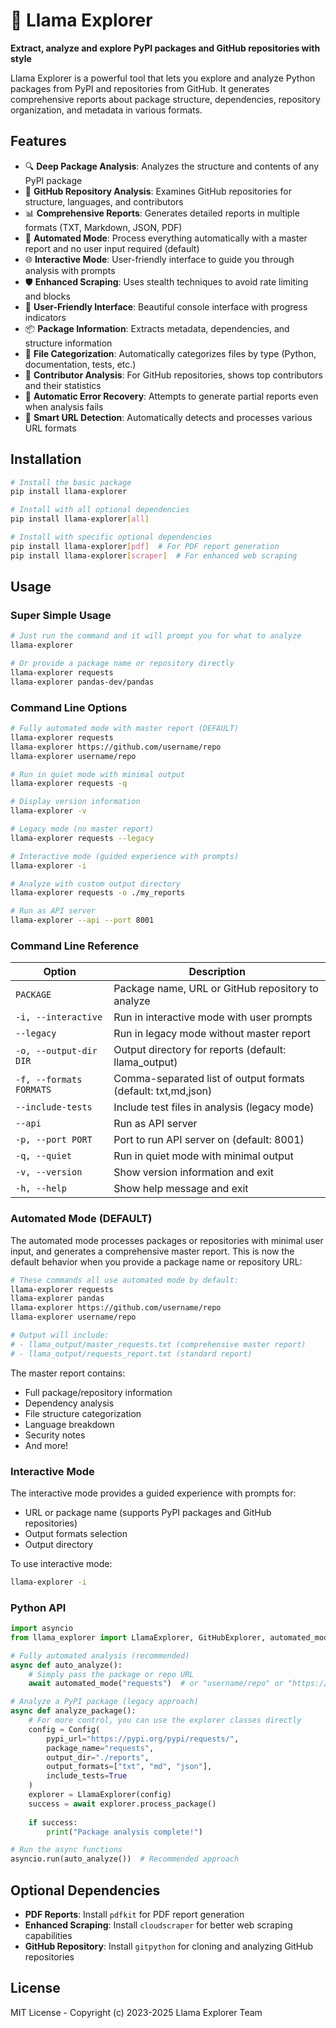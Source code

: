 # 🦙 Llama Explorer

**Extract, analyze and explore PyPI packages and GitHub repositories with style**

Llama Explorer is a powerful tool that lets you explore and analyze Python packages from PyPI and repositories from GitHub. It generates comprehensive reports about package structure, dependencies, repository organization, and metadata in various formats.

## Features

- 🔍 **Deep Package Analysis**: Analyzes the structure and contents of any PyPI package
- 📁 **GitHub Repository Analysis**: Examines GitHub repositories for structure, languages, and contributors
- 📊 **Comprehensive Reports**: Generates detailed reports in multiple formats (TXT, Markdown, JSON, PDF)
- 🤖 **Automated Mode**: Process everything automatically with a master report and no user input required (default)
- 🌐 **Interactive Mode**: User-friendly interface to guide you through analysis with prompts
- 🛡️ **Enhanced Scraping**: Uses stealth techniques to avoid rate limiting and blocks
- 🚀 **User-Friendly Interface**: Beautiful console interface with progress indicators
- 📦 **Package Information**: Extracts metadata, dependencies, and structure information
- 🧩 **File Categorization**: Automatically categorizes files by type (Python, documentation, tests, etc.)
- 👥 **Contributor Analysis**: For GitHub repositories, shows top contributors and their statistics
- 🔄 **Automatic Error Recovery**: Attempts to generate partial reports even when analysis fails
- 🎯 **Smart URL Detection**: Automatically detects and processes various URL formats

## Installation

```bash
# Install the basic package
pip install llama-explorer

# Install with all optional dependencies
pip install llama-explorer[all]

# Install with specific optional dependencies
pip install llama-explorer[pdf]  # For PDF report generation
pip install llama-explorer[scraper]  # For enhanced web scraping
```

## Usage

### Super Simple Usage

```bash
# Just run the command and it will prompt you for what to analyze
llama-explorer

# Or provide a package name or repository directly
llama-explorer requests
llama-explorer pandas-dev/pandas
```

### Command Line Options

```bash
# Fully automated mode with master report (DEFAULT)
llama-explorer requests
llama-explorer https://github.com/username/repo
llama-explorer username/repo

# Run in quiet mode with minimal output
llama-explorer requests -q

# Display version information
llama-explorer -v

# Legacy mode (no master report)
llama-explorer requests --legacy

# Interactive mode (guided experience with prompts)
llama-explorer -i

# Analyze with custom output directory
llama-explorer requests -o ./my_reports

# Run as API server
llama-explorer --api --port 8001
```

### Command Line Reference

| Option | Description |
|--------|-------------|
| `PACKAGE` | Package name, URL or GitHub repository to analyze |
| `-i, --interactive` | Run in interactive mode with user prompts |
| `--legacy` | Run in legacy mode without master report |
| `-o, --output-dir DIR` | Output directory for reports (default: llama_output) |
| `-f, --formats FORMATS` | Comma-separated list of output formats (default: txt,md,json) |
| `--include-tests` | Include test files in analysis (legacy mode) |
| `--api` | Run as API server |
| `-p, --port PORT` | Port to run API server on (default: 8001) |
| `-q, --quiet` | Run in quiet mode with minimal output |
| `-v, --version` | Show version information and exit |
| `-h, --help` | Show help message and exit |

### Automated Mode (DEFAULT)

The automated mode processes packages or repositories with minimal user input, and generates a comprehensive master report. This is now the default behavior when you provide a package name or repository URL:

```bash
# These commands all use automated mode by default:
llama-explorer requests
llama-explorer pandas
llama-explorer https://github.com/username/repo
llama-explorer username/repo

# Output will include:
# - llama_output/master_requests.txt (comprehensive master report)
# - llama_output/requests_report.txt (standard report)
```

The master report contains:
- Full package/repository information
- Dependency analysis
- File structure categorization
- Language breakdown
- Security notes
- And more!

### Interactive Mode

The interactive mode provides a guided experience with prompts for:
- URL or package name (supports PyPI packages and GitHub repositories)
- Output formats selection
- Output directory

To use interactive mode:
```bash
llama-explorer -i
```

### Python API

```python
import asyncio
from llama_explorer import LlamaExplorer, GitHubExplorer, automated_mode

# Fully automated analysis (recommended)
async def auto_analyze():
    # Simply pass the package or repo URL
    await automated_mode("requests")  # or "username/repo" or "https://github.com/username/repo"

# Analyze a PyPI package (legacy approach)
async def analyze_package():
    # For more control, you can use the explorer classes directly
    config = Config(
        pypi_url="https://pypi.org/pypi/requests/",
        package_name="requests",
        output_dir="./reports",
        output_formats=["txt", "md", "json"],
        include_tests=True
    )
    explorer = LlamaExplorer(config)
    success = await explorer.process_package()
    
    if success:
        print("Package analysis complete!")

# Run the async functions
asyncio.run(auto_analyze())  # Recommended approach
```

## Optional Dependencies

- **PDF Reports**: Install `pdfkit` for PDF report generation
- **Enhanced Scraping**: Install `cloudscraper` for better web scraping capabilities
- **GitHub Repository**: Install `gitpython` for cloning and analyzing GitHub repositories

## License

MIT License - Copyright (c) 2023-2025 Llama Explorer Team 